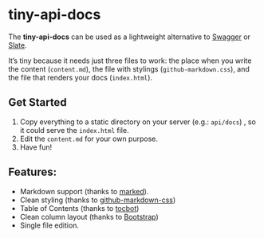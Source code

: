 # tiny-api-docs

The **tiny-api-docs** can be used as a lightweight alternative to [Swagger](https://swagger.io/) or [Slate](https://github.com/lord/slate).

It’s tiny because it needs just three files to work: the place when you write the content (`content.md`), the file with stylings (`github-markdown.css`), and the file that renders your docs (`index.html`).

## Get Started

1. Copy everything to a static directory on your server (e.g.: `api/docs`) , so it could serve the `index.html` file.
2. Edit the `content.md` for your own purpose.
3. Have fun!

## Features:

* Markdown support (thanks to [marked](https://github.com/chjj/marked)).
* Clean styling (thanks to [github-markdown-css](https://github.com/sindresorhus/github-markdown-css))
* Table of Contents (thanks to [tocbot](https://github.com/tscanlin/tocbot))
* Clean column layout (thanks to [Bootstrap](http://getbootstrap.com))
* Single file edition.

